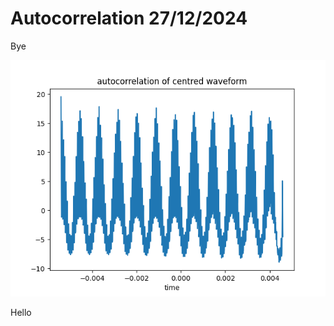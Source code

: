 # Autocorrelation 27/12/2024

Bye


![](../images/autocorrelation_27_12_24/autocorrelation_centred.png)


Hello
